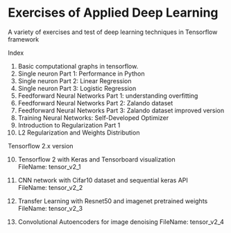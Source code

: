# Exercises of Applied Deep Learning 

A variety of exercises and test of deep learning techniques in Tensorflow framework

Index

1) Basic computational graphs in tensorflow.
2) Single neuron Part 1: Performance in Python
3) Single neuron Part 2: Linear Regression
4) Single neuron Part 3: Logistic Regression
5) Feedforward Neural Networks Part 1: understanding overfitting
5) Feedforward Neural Networks Part 2: Zalando dataset
6) Feedforward Neural Networks Part 3: Zalando dataset improved version
7) Training Neural Networks: Self-Developed Optimizer 
8) Introduction to Regularization Part 1
9) L2 Regularization and Weights Distribution


Tensorflow 2.x version

10) Tensorflow 2 with Keras and Tensorboard visualization                   
    FileName: tensor_v2_1
11) CNN network with Cifar10 dataset and sequential keras API               
    FileName: tensor_v2_2
12) Transfer Learning with Resnet50 and imagenet pretrained weights         
FileName: tensor_v2_3

13) Convolutional Autoencoders for image denoising 
FileName: tensor_v2_4
